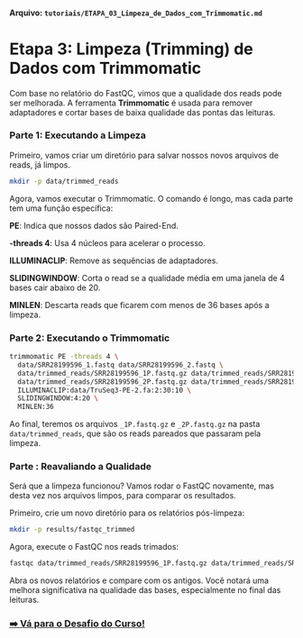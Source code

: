 #### **Arquivo: `tutoriais/ETAPA_03_Limpeza_de_Dados_com_Trimmomatic.md`**

# Etapa 3: Limpeza (Trimming) de Dados com Trimmomatic

Com base no relatório do FastQC, vimos que a qualidade dos reads pode ser melhorada. A ferramenta **Trimmomatic** é usada para remover adaptadores e cortar bases de baixa qualidade das pontas das leituras.

### Parte 1: Executando a Limpeza

Primeiro, vamos criar um diretório para salvar nossos novos arquivos de reads, já limpos.
```bash
mkdir -p data/trimmed_reads
```

Agora, vamos executar o Trimmomatic. O comando é longo, mas cada parte tem uma função específica:

**PE**: Indica que nossos dados são Paired-End.

**-threads 4**: Usa 4 núcleos para acelerar o processo.

**ILLUMINACLIP**: Remove as sequências de adaptadores.

**SLIDINGWINDOW**: Corta o read se a qualidade média em uma janela de 4 bases cair abaixo de 20.

**MINLEN**: Descarta reads que ficarem com menos de 36 bases após a limpeza.



### Parte 2: Executando o Trimmomatic
```bash
trimmomatic PE -threads 4 \
  data/SRR28199596_1.fastq data/SRR28199596_2.fastq \
  data/trimmed_reads/SRR28199596_1P.fastq.gz data/trimmed_reads/SRR28199596_1U.fastq.gz \
  data/trimmed_reads/SRR28199596_2P.fastq.gz data/trimmed_reads/SRR28199596_2U.fastq.gz \
  ILLUMINACLIP:data/TruSeq3-PE-2.fa:2:30:10 \
  SLIDINGWINDOW:4:20 \
  MINLEN:36
```
Ao final, teremos os arquivos `_1P.fastq.gz` e `_2P.fastq.gz` na pasta `data/trimmed_reads`, que são os reads pareados que passaram pela limpeza.


### Parte : Reavaliando a Qualidade

Será que a limpeza funcionou? Vamos rodar o FastQC novamente, mas desta vez nos arquivos limpos, para comparar os resultados.

Primeiro, crie um novo diretório para os relatórios pós-limpeza:

```bash
mkdir -p results/fastqc_trimmed
```

Agora, execute o FastQC nos reads trimados:

```bash
fastqc data/trimmed_reads/SRR28199596_1P.fastq.gz data/trimmed_reads/SRR28199596_2P.fastq.gz -o results/fastqc_trimmed
```

Abra os novos relatórios e compare com os antigos. Você notará uma melhora significativa na qualidade das bases, especialmente no final das leituras.



### [➡️ Vá para o Desafio do Curso!](./ETAPA_04_Desafio.md)

